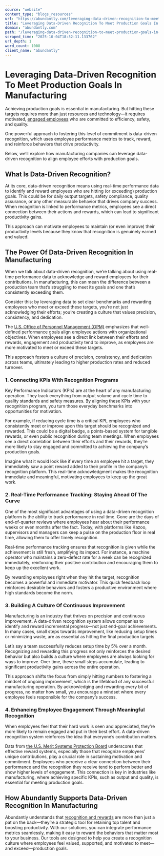 ```yaml
---
source: "website"
content_type: "blogs_resources"
url: "https://abundantly.com/leveraging-data-driven-recognition-to-meet-production-goals-in-manufacturing/"
title: "Leveraging Data-Driven Recognition To Meet Production Goals In Manufacturing"
domain: "abundantly.com"
path: "/leveraging-data-driven-recognition-to-meet-production-goals-in-manufacturing/"
scraped_time: "2025-10-04T18:52:11.133762"
url_depth: 1
word_count: 1008
client_name: "abundantly"
---
```


# Leveraging Data-Driven Recognition To Meet Production Goals In Manufacturing

Achieving production goals is essential in manufacturing. But hitting these targets requires more than just resources and technology—it requires motivated, [engaged employees](https://abundantly.com/employee-communication/) who are committed to efficiency, safety, and quality.

One powerful approach to fostering this level of commitment is data-driven recognition, which uses employee performance metrics to track, reward, and reinforce behaviors that drive productivity.

Below, we’ll explore how manufacturing companies can leverage data-driven recognition to align employee efforts with production goals.

## What Is Data-Driven Recognition?

At its core, data-driven recognition means using real-time performance data to identify and reward employees who are hitting (or exceeding) production goals. This could be for daily output targets, safety compliance, quality assurance, or any other measurable behavior that drives company success. When recognition is linked to performance metrics, employees see a direct connection between their actions and rewards, which can lead to significant productivity gains.

This approach can motivate employees to maintain (or even improve) their productivity levels because they know that recognition is genuinely earned and valued.

## The Power Of Data-Driven Recognition In Manufacturing

When we talk about data-driven recognition, we’re talking about using real-time performance data to acknowledge and reward employees for their contributions. In manufacturing, this can mean the difference between a production team that’s struggling to meet its goals and one that’s consistently exceeding them.

Consider this: by leveraging data to set clear benchmarks and rewarding employees who meet or exceed these targets, you’re not just acknowledging their efforts; you’re creating a culture that values precision, consistency, and dedication.

The [U.S. Office of Personnel Management (OPM)](https://www.opm.gov/policy-data-oversight/performance-management/reference-materials/more-topics/good-performance-management-aids-retention-and-productivity/) emphasizes that well-defined performance goals align employee actions with organizational objectives. When employees see a direct link between their efforts and rewards, engagement and productivity tend to improve, as employees are more motivated to meet or exceed these targets.

This approach fosters a culture of precision, consistency, and dedication across teams, ultimately leading to higher production rates and reduced turnover​.

### 1. Connecting KPIs With Recognition Programs

Key Performance Indicators (KPIs) are at the heart of any manufacturing operation. They track everything from output volume and cycle time to quality standards and safety measures. By aligning these KPIs with your recognition program, you turn those everyday benchmarks into opportunities for motivation.

For example, if reducing cycle time is a critical KPI, employees who consistently meet or improve upon this target should be recognized and rewarded. This could be a digital badge, a points-based system for tangible rewards, or even public recognition during team meetings. When employees see a direct correlation between their efforts and their rewards, they’re more likely to stay engaged and committed to achieving the company’s production goals.

Imagine what it would look like if every time an employee hit a target, they immediately saw a point reward added to their profile in the company’s recognition platform. This real-time acknowledgment makes the recognition immediate and meaningful, motivating employees to keep up the great work.

### 2. Real-Time Performance Tracking: Staying Ahead Of The Curve

One of the most significant advantages of using a data-driven recognition platform is the ability to track performance in real time. Gone are the days of end-of-quarter reviews where employees hear about their performance weeks or even months after the fact. Today, with platforms like Kazoo, supervisors and managers can keep a pulse on the production floor in real time, allowing them to offer timely recognition.

Real-time performance tracking ensures that recognition is given while the achievement is still fresh, amplifying its impact. For instance, a machine operator who maintains a zero-defect rate for a week can be recognized immediately, reinforcing their positive contribution and encouraging them to keep up the excellent work.

By rewarding employees right when they hit the target, recognition becomes a powerful and immediate motivator. This quick feedback loop reinforces desirable behaviors and fosters a productive environment where high standards become the norm.

### 3. Building A Culture Of Continuous Improvement

Manufacturing is an industry that thrives on precision and continuous improvement. A data-driven recognition system allows companies to identify and reward incremental progress—not just end-goal achievements. In many cases, small steps towards improvement, like reducing setup times or minimizing waste, are as essential as hitting the final production targets.

Let’s say a team successfully reduces setup time by 5% over a month. Recognizing and rewarding this progress not only reinforces the desired behavior but also builds a culture where employees are always looking for ways to improve. Over time, these small steps accumulate, leading to significant productivity gains across the entire operation.

This approach shifts the focus from simply hitting numbers to fostering a mindset of ongoing improvement, which is the lifeblood of any successful manufacturing operation. By acknowledging and rewarding every bit of progress, no matter how small, you encourage a mindset where every employee feels responsible for the company’s success.

### 4. Enhancing Employee Engagement Through Meaningful Recognition

When employees feel that their hard work is seen and appreciated, they’re more likely to remain engaged and put in their best effort. A data-driven recognition system reinforces the idea that everyone’s contribution matters.

Data from [the U.S. Merit Systems Protection Board](https://www.mspb.gov/studies/studies/Federal_Employee_Engagement_The_Motivating_Potential_of_Job_Characteristics_and_Rewards_780015.pdf) underscores that effective reward systems, especially those that recognize employees’ unique contributions, play a crucial role in sustaining motivation and commitment. Employees who perceive a clear connection between their performance and the recognition they receive tend to perform better and show higher levels of engagement. This connection is key in industries like manufacturing, where achieving specific KPIs, such as output and quality, is essential for meeting production goals.

## How Abundantly Supports Data-Driven Recognition In Manufacturing

Abundantly understands that [recognition and rewards](https://abundantly.com/corporate-recognition-and-rewards/) are more than just a pat on the back—they’re a strategic tool for retaining top talent and boosting productivity. With our solutions, you can integrate performance metrics seamlessly, making it easy to reward the behaviors that matter most to your business. Our tools are designed to help you create a recognition culture where employees feel valued, supported, and motivated to meet—and exceed—production goals.